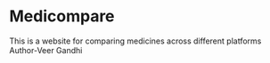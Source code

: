 # Medicompare
This is a website for comparing medicines across different platforms
Author-Veer Gandhi
